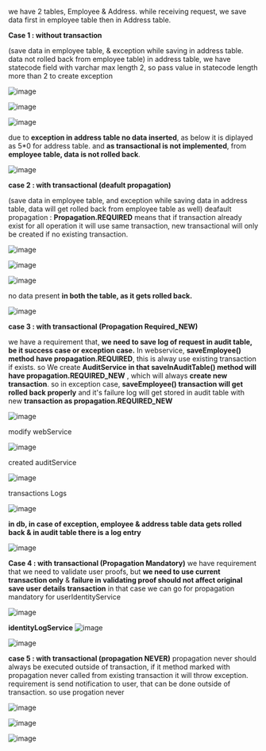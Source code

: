 we have 2 tables, Employee & Address.
while receiving request, we save data first in employee table then in Address table.

**Case 1 : without transaction** 

(save data in employee table, & exception while saving in address table. data not rolled back from employee table)
in address table, we have statecode field with varchar max length 2, so pass value in statecode length more than 2 to create exception

![image](https://github.com/user-attachments/assets/1b38ef1a-c167-4d0b-a6f1-471e4bec3919)

![image](https://github.com/user-attachments/assets/67dafecd-8097-4385-a053-7032c0bb7ce2)

![image](https://github.com/user-attachments/assets/23a8be7c-5011-4d6a-8612-00bdb99c6055)

due to **exception in address table no data inserted**, as below it is diplayed as 5*0 for address table.
and **as transactional is not implemented**, from **employee table, data is not rolled back**.

![image](https://github.com/user-attachments/assets/2cc1ddb6-2b93-428e-9d00-de62a849abf7)


**case 2 : with transactional (deafult propagation)**

(save data in employee table, and exception while saving data in address table, data will get rolled back from employee table as well)
deafault propagation : **Propagation.REQUIRED** means that if transaction already exist for all operation it will use same transaction, new transactional will only be created if no existing transaction.

![image](https://github.com/user-attachments/assets/5b4f074a-30d8-4445-a91b-b2627120bba2)

![image](https://github.com/user-attachments/assets/9d309c62-0aea-4a8f-a3a7-8a3c2b837d17)

![image](https://github.com/user-attachments/assets/4637f99f-484e-4871-b532-8a1f181cf963)


no data present **in both the table, as it gets rolled back.**

![image](https://github.com/user-attachments/assets/312e6db3-eb5b-420c-9c94-d21d361e4d8e)

**case 3 : with transactional (Propagation Required_NEW)**

we have a requirement that, **we need to save log of request in audit table, be it success case or exception case.**
In webservice, **saveEmployee() method have propagation.REQUIRED**, this is alway use existing transaction if exists.
so We create **AuditService in that saveInAuditTable() method will have propagation.REQUIRED_NEW** , which will always **create new transaction**.
so in exception case, **saveEmployee() transaction will get rolled back properly** and it's failure log will get stored in audit table with new **transaction as propagation.REQUIRED_NEW**

![image](https://github.com/user-attachments/assets/58d50b7e-a235-42dc-9c73-097c56fa6328)

modify webService

![image](https://github.com/user-attachments/assets/18efb623-23fe-440d-b92d-9ab4b90d564c)

created auditService

![image](https://github.com/user-attachments/assets/250d6962-361c-450c-ae38-3774bb25d296)


transactions Logs

![image](https://github.com/user-attachments/assets/e503894d-913e-4974-ab28-bc636f9c872b)

**in db, in case of exception, employee & address table data gets rolled back & in audit table there is a log entry**

![image](https://github.com/user-attachments/assets/679ce3c9-0581-4cf8-946a-163557003ea5)



**Case 4 : with transactional (Propagation Mandatory)**
we have requirement that we need to validate user proofs, but **we need to use current transaction only** & **failure in validating proof should not affect original save user details transaction**
in that case we can go for propagation mandatory for userIdentityService


![image](https://github.com/user-attachments/assets/974ab306-8526-4ddd-bc13-14d18538265c)


**identityLogService**
![image](https://github.com/user-attachments/assets/a2bec5cd-0931-4486-b04e-2d972afe47e0)



![image](https://github.com/user-attachments/assets/6f5c6db0-26f1-4fe6-b61f-06383b6fb026)


**case 5 : with transactional (propagation NEVER)**
propagation never should always be executed outside of transaction, if it method marked with propagation never called from existing transaction it will throw exception.
requirement is send notification to user, that can be done outside of transaction. so use progation never

![image](https://github.com/user-attachments/assets/9e5a37ba-93b2-4443-beac-e761cc8fa99e)


![image](https://github.com/user-attachments/assets/e1755fd2-ae95-48e0-b798-f6d3439b7a35)


![image](https://github.com/user-attachments/assets/b5643130-c34d-4539-bc9c-b66ea61fd6ac)


